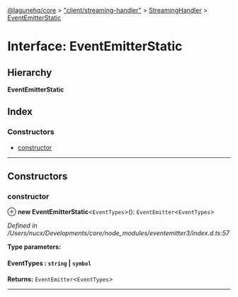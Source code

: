 [@lagunehq/core](../README.md) > ["client/streaming-handler"](../modules/_client_streaming_handler_.md) > [StreamingHandler](../classes/_client_streaming_handler_.streaminghandler.md) > [EventEmitterStatic](../interfaces/_client_streaming_handler_.streaminghandler.eventemitterstatic.md)

# Interface: EventEmitterStatic

## Hierarchy

**EventEmitterStatic**

## Index

### Constructors

* [constructor](_client_streaming_handler_.streaminghandler.eventemitterstatic.md#constructor)

---

## Constructors

<a id="constructor"></a>

###  constructor

⊕ **new EventEmitterStatic**<`EventTypes`>(): `EventEmitter`<`EventTypes`>

*Defined in /Users/nucx/Developments/core/node_modules/eventemitter3/index.d.ts:57*

**Type parameters:**

#### EventTypes :  `string` \| `symbol`

**Returns:** `EventEmitter`<`EventTypes`>

___

